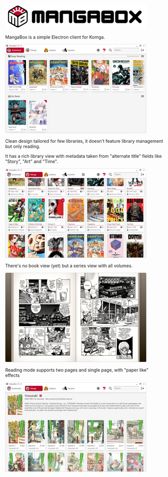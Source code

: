 <picture><img alt="MangaBox Logo" src="mangabox-logo-new-with-name.svg" width=450px></picture>

MangaBox is a simple Electron client for Komga.

<img alt="MangaBox main UI" src=".localassets/MangaBox015_001.png" width=450px>

Clean design tailored for few libraries, it doesn't feature library management but only reading.

It has a rich library view with metadata taken from "alternate title" fields like "Story", "Art" and "Time". 

<img alt="MangaBox main UI" src=".localassets/MangaBox015_002.png" width=450px>

There's no book view (yet) but a series view with all volumes.

<img alt="MangaBox main UI" src=".localassets/MangaBox015_004.png" width=450px>

Reading mode supports two pages and single page, with "paper like" effects

<img alt="MangaBox main UI" src=".localassets/MangaBox015_003.png" width=450px>
